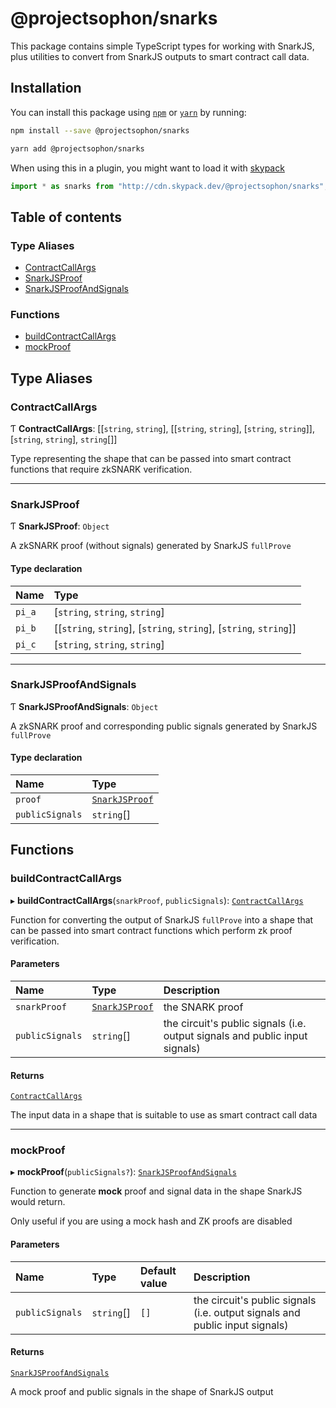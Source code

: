 # @projectsophon/snarks

This package contains simple TypeScript types for working with SnarkJS,
plus utilities to convert from SnarkJS outputs to smart contract call data.

## Installation

You can install this package using [`npm`](https://www.npmjs.com) or
[`yarn`](https://classic.yarnpkg.com/lang/en/) by running:

```bash
npm install --save @projectsophon/snarks
```

```bash
yarn add @projectsophon/snarks
```

When using this in a plugin, you might want to load it with [skypack](https://www.skypack.dev)

```js
import * as snarks from "http://cdn.skypack.dev/@projectsophon/snarks";
```

## Table of contents

### Type Aliases

- [ContractCallArgs](README.md#contractcallargs)
- [SnarkJSProof](README.md#snarkjsproof)
- [SnarkJSProofAndSignals](README.md#snarkjsproofandsignals)

### Functions

- [buildContractCallArgs](README.md#buildcontractcallargs)
- [mockProof](README.md#mockproof)

## Type Aliases

### ContractCallArgs

Ƭ **ContractCallArgs**: [[`string`, `string`], [[`string`, `string`], [`string`, `string`]], [`string`, `string`], `string`[]]

Type representing the shape that can be passed into smart contract
functions that require zkSNARK verification.

---

### SnarkJSProof

Ƭ **SnarkJSProof**: `Object`

A zkSNARK proof (without signals) generated by SnarkJS `fullProve`

#### Type declaration

| Name   | Type                                                               |
| :----- | :----------------------------------------------------------------- |
| `pi_a` | [`string`, `string`, `string`]                                     |
| `pi_b` | [[`string`, `string`], [`string`, `string`], [`string`, `string`]] |
| `pi_c` | [`string`, `string`, `string`]                                     |

---

### SnarkJSProofAndSignals

Ƭ **SnarkJSProofAndSignals**: `Object`

A zkSNARK proof and corresponding public signals generated by SnarkJS `fullProve`

#### Type declaration

| Name            | Type                                     |
| :-------------- | :--------------------------------------- |
| `proof`         | [`SnarkJSProof`](README.md#snarkjsproof) |
| `publicSignals` | `string`[]                               |

## Functions

### buildContractCallArgs

▸ **buildContractCallArgs**(`snarkProof`, `publicSignals`): [`ContractCallArgs`](README.md#contractcallargs)

Function for converting the output of SnarkJS `fullProve` into a shape that can be
passed into smart contract functions which perform zk proof verification.

#### Parameters

| Name            | Type                                     | Description                                                                 |
| :-------------- | :--------------------------------------- | :-------------------------------------------------------------------------- |
| `snarkProof`    | [`SnarkJSProof`](README.md#snarkjsproof) | the SNARK proof                                                             |
| `publicSignals` | `string`[]                               | the circuit's public signals (i.e. output signals and public input signals) |

#### Returns

[`ContractCallArgs`](README.md#contractcallargs)

The input data in a shape that is suitable to use as smart contract call data

---

### mockProof

▸ **mockProof**(`publicSignals?`): [`SnarkJSProofAndSignals`](README.md#snarkjsproofandsignals)

Function to generate **mock** proof and signal data in the shape SnarkJS would return.

Only useful if you are using a mock hash and ZK proofs are disabled

#### Parameters

| Name            | Type       | Default value | Description                                                                 |
| :-------------- | :--------- | :------------ | :-------------------------------------------------------------------------- |
| `publicSignals` | `string`[] | `[]`          | the circuit's public signals (i.e. output signals and public input signals) |

#### Returns

[`SnarkJSProofAndSignals`](README.md#snarkjsproofandsignals)

A mock proof and public signals in the shape of SnarkJS output

